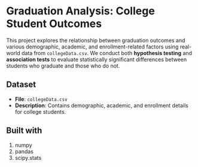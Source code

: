 # Graduation Analysis: College Student Outcomes

This project explores the relationship between graduation outcomes and various demographic, academic, and enrollment-related factors using real-world data from `collegeData.csv`. We conduct both **hypothesis testing** and **association tests** to evaluate statistically significant differences between students who graduate and those who do not.


## Dataset

- **File**: `collegeData.csv`
- **Description**: Contains demographic, academic, and enrollment details for college students.


## Built with
1. numpy
2. pandas
3. scipy.stats 